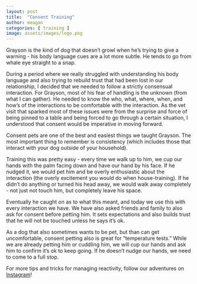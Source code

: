 ```yaml
---
layout: post
title:  "Consent Training"
author: meagan
categories: [ training ]
image: assets/images/logo.png
---
```


Grayson is the kind of dog that doesn’t growl when he’s trying to give a warning - his body language cues are a lot more subtle. He tends to go from whale eye straight to a snap. 

During a period where we really struggled with understanding his body language and also trying to rebuild trust that had been lost in our relationship, I decided that we needed to follow a strictly consensual interaction. For Grayson, most of his fear of handling is the unknown (from what I can gather). He needed to know the who, what, where, when, and how’s of the interactions to be comfortable with the interaction. As the vet visit that sparked most of these issues were from the surprise and force of being pinned to a table and being forced to go through a certain situation, I understood that consent would be imperative in moving forward. 

Consent pets are one of the best and easiest things we taught Grayson. The most important thing to remember is consistency (which includes those that interact with your dog outside of your household). 

Training this was pretty easy - every time we walk up to him, we cup our hands with the palm facing down and have our hand by his face. If he nudged it, we would pet him and be overly enthusiastic about the interaction (the overly excitement you would do when house-training). If he didn’t do anything or turned his head away, we would walk away completely - not just not touch him, but completely leave his space. 

Eventually he caught on as to what this meant, and today we use this with every interaction we have. We have also asked friends and family to also ask for consent before petting him. It sets expectations and also builds trust that he will not be touched unless he says it’s ok. 

As a dog that also sometimes wants to be pet, but than can get uncomfortable, consent petting also is great for “temperature tests.” While we are already petting him or cuddling him, we will cup our hands and ask him to confirm it’s ok to keep going. If he doesn’t nudge our hands, we need to come to a full stop. 

For more tips and tricks for managing reactivity, follow our adventures on [Instagram](https://instagram.com/graysonthefosterfail)!